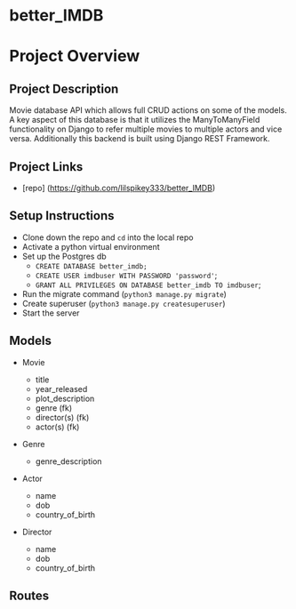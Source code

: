 # better_IMDB

# Project Overview

## Project Description
Movie database API which allows full CRUD actions on some of the models.  A key aspect of this database is that it utilizes the ManyToManyField functionality on Django to refer multiple movies to multiple actors and vice versa.  Additionally this backend is built using Django REST Framework.

## Project Links
- [repo] (https://github.com/lilspikey333/better_IMDB)

## Setup Instructions
- Clone down the repo and `cd` into the local repo
- Activate a python virtual environment
- Set up the Postgres db
    - `CREATE DATABASE better_imdb;`
    - `CREATE USER imdbuser WITH PASSWORD 'password'`;
    - `GRANT ALL PRIVILEGES ON DATABASE better_imdb TO imdbuser`;
- Run the migrate command (`python3 manage.py migrate`)
- Create superuser (`python3 manage.py createsuperuser`)
- Start the server

## Models
- Movie
    - title
    - year_released
    - plot_description
    - genre (fk)
    - director(s) (fk)
    - actor(s) (fk)

- Genre
    - genre_description

- Actor
    - name
    - dob
    - country_of_birth

- Director
    - name
    - dob
    - country_of_birth


## Routes